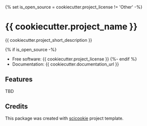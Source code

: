 {% set is_open_source = cookiecutter.project_license != 'Other' -%}
# {{ cookiecutter.project_name }}

{{ cookiecutter.project_short_description }}

{% if is_open_source -%}
* Free software: {{ cookiecutter.project_license }}
{%- endif %}
* Documentation: {{ cookiecutter.documentation_url }}

## Features

TBD

## Credits

This package was created with
[scicookie](https://github.com/osl-incubator/scicookie) project template.
